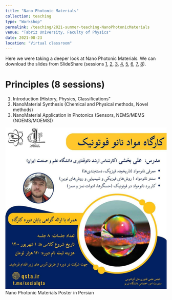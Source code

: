 ```yaml
---
title: "Nano Photonic Materials"
collection: teaching
type: "Workshop"
permalink: /teaching/2021-summer-teaching-NanoPhotonicMaterials
venue: "Tabriz University, Faculty of Physics"
date: 2021-08-23
location: "Virtual classroom"
---
```


Here we were taking a deeper look at Nano Photonic Materials.
We can download the slides from SlideShare (sessions <a href="https://www.slideshare.net/alibakhshi15/nanophotonics-day1pptx">1</a>,
<a href="https://www.slideshare.net/alibakhshi15/nanophotonics-day2pptx">2</a>, 
  <a href="https://www.slideshare.net/alibakhshi15/nanophotonics-day3pptx">3</a>, 
    <a href="https://www.slideshare.net/alibakhshi15/nanophotonics-day4pptx">4</a>, 
      <a href="https://www.slideshare.net/alibakhshi15/nanophotonics-day5pptx">5</a>, 
        <a href="https://www.slideshare.net/alibakhshi15/nanophotonics-day6pptx">6</a>, 
          <a href="https://www.slideshare.net/alibakhshi15/nanophotonics-day7pptx">7</a>, 
            <a href="https://www.slideshare.net/alibakhshi15/nanophotonics-day8pptx">8</a>).

Principles (8 sessions)
======
1) Introduction (History, Physics, Classifications"  
2) NanoMaterial Synthesis (Chemical and Physical methods, Novel methods)  
3) NanoMaterial Application in Photonics (Sensors, NEMS/MEMS (NOEMS/MOEMS))  

![socialqta.jpg](/images/teachings/socialqta.jpg)
Nano Photonic Materials Poster in Persian
